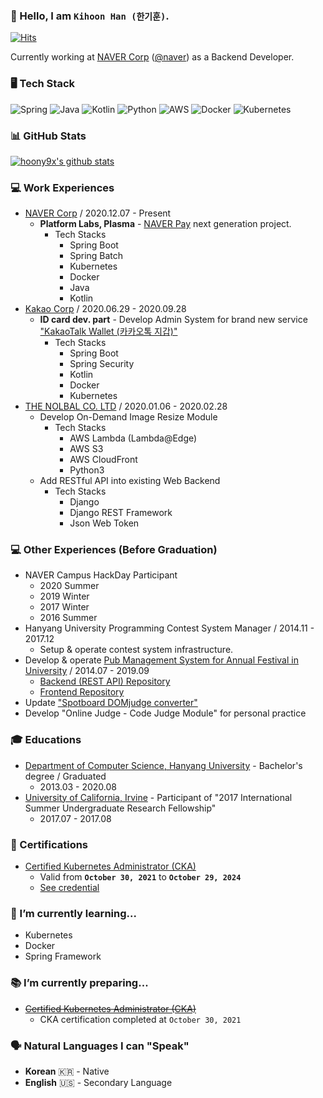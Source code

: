 ### 👋 Hello, I am `Kihoon Han (한기훈)`. 

[![Hits](https://hits.seeyoufarm.com/api/count/incr/badge.svg?url=https%3A%2F%2Fgithub.com%2Fhoony9x&count_bg=%2379C83D&title_bg=%23555555&icon=&icon_color=%23E7E7E7&title=hits&edge_flat=false)](https://hits.seeyoufarm.com)

Currently working at [NAVER Corp](https://navercorp.com/en) ([@naver](https://github.com/naver)) as a Backend Developer.

### 🖥  Tech Stack
![Spring](https://img.shields.io/badge/-Spring-green)
![Java](https://img.shields.io/badge/-Java-red)
![Kotlin](https://img.shields.io/badge/-Kotlin-purple)
![Python](https://img.shields.io/badge/-Python-grey)
![AWS](https://img.shields.io/badge/-AWS-green)
![Docker](https://img.shields.io/badge/-Docker-blue)
![Kubernetes](https://img.shields.io/badge/-Kubernetes-indigo)

### 📊 GitHub Stats
[![hoony9x's github stats](https://github-readme-stats.vercel.app/api?username=hoony9x&show_icons=true&include_all_commits=true&count_private=true&title_color=000000&text_color=4C4C4C&icon_color=A6A6A6)](https://github.com/hoony9x)

### 💻 Work Experiences
- [NAVER Corp](https://navercorp.com/en) / 2020.12.07 - Present
    - **Platform Labs, Plasma** - [NAVER Pay](https://pay.naver.com/about) next generation project.
        - Tech Stacks
            - Spring Boot
            - Spring Batch
            - Kubernetes
            - Docker
            - Java
            - Kotlin
- [Kakao Corp](https://www.kakaocorp.com/?lang=en) / 2020.06.29 - 2020.09.28
    - **ID card dev. part** - Develop Admin System for brand new service ["KakaoTalk Wallet (카카오톡 지갑)"](https://www.kakaocorp.com/event/wallet/index)
        - Tech Stacks
            - Spring Boot
            - Spring Security
            - Kotlin
            - Docker
            - Kubernetes
- [THE NOLBAL CO. LTD](https://nolbal.com) / 2020.01.06 - 2020.02.28
    - Develop On-Demand Image Resize Module
        - Tech Stacks
            - AWS Lambda (Lambda@Edge)
            - AWS S3
            - AWS CloudFront
            - Python3
    - Add RESTful API into existing Web Backend
        - Tech Stacks
            - Django
            - Django REST Framework
            - Json Web Token

### 💻 Other Experiences (Before Graduation)
- NAVER Campus HackDay Participant
    - 2020 Summer
    - 2019 Winter
    - 2017 Winter
    - 2016 Summer
- Hanyang University Programming Contest System Manager / 2014.11 - 2017.12
    - Setup & operate contest system infrastructure.
- Develop & operate [Pub Management System for Annual Festival in University](https://github.com/HYU-OMS) / 2014.07 - 2019.09
    - [Backend (REST API) Repository](https://github.com/HYU-OMS/hyu_oms_api_v3)
    - [Frontend Repository](https://github.com/HYU-OMS/hyu_oms_webapp_v4)
- Update ["Spotboard DOMjudge converter"](https://github.com/spotboard/spotboard)
- Develop "Online Judge - Code Judge Module" for personal practice

### 🎓 Educations
- [Department of Computer Science, Hanyang University](http://cs.hanyang.ac.kr/eng/) - Bachelor's degree / Graduated
    - 2013.03 - 2020.08
- [University of California, Irvine](https://uci.edu/) - Participant of "2017 International Summer Undergraduate Research Fellowship"
    - 2017.07 - 2017.08

### 📝 Certifications
- [Certified Kubernetes Administrator (CKA)](https://www.cncf.io/certification/cka/)
    - Valid from **`October 30, 2021`** to **`October 29, 2024`**
    - [See credential](https://www.credly.com/badges/87b5b5e6-cd70-4e85-a45d-0cbe024dcb66/public_url)

### 🌱 I’m currently learning...
- Kubernetes
- Docker
- Spring Framework

### 📚 I’m currently preparing...
- ~~[Certified Kubernetes Administrator (CKA)](https://www.cncf.io/certification/cka/)~~
    - CKA certification completed at `October 30, 2021`

### 🗣️ Natural Languages I can "Speak"
* **Korean** 🇰🇷 - Native
* **English** 🇺🇸 - Secondary Language
